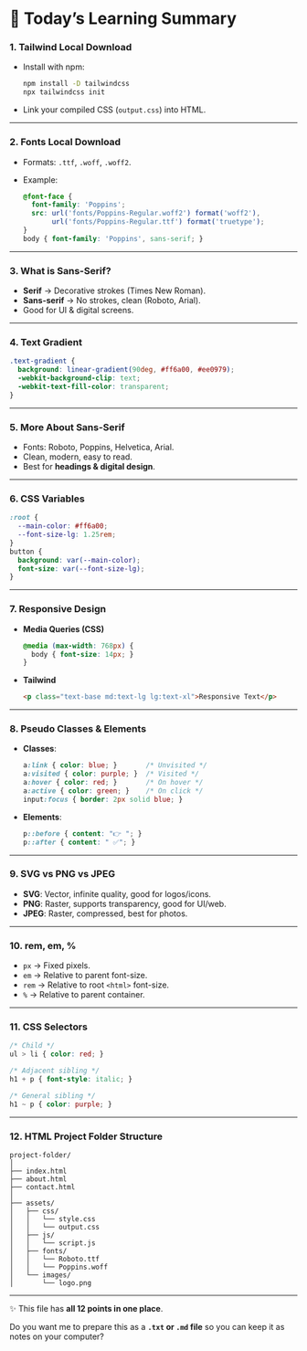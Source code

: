  <!-- date- 16/09/2025 -->

# 📘 Today’s Learning Summary

### 1. Tailwind Local Download

* Install with npm:

  ```bash
  npm install -D tailwindcss
  npx tailwindcss init
  ```
* Link your compiled CSS (`output.css`) into HTML.

---

### 2. Fonts Local Download

* Formats: `.ttf`, `.woff`, `.woff2`.
* Example:

  ```css
  @font-face {
    font-family: 'Poppins';
    src: url('fonts/Poppins-Regular.woff2') format('woff2'),
         url('fonts/Poppins-Regular.ttf') format('truetype');
  }
  body { font-family: 'Poppins', sans-serif; }
  ```

---

### 3. What is Sans-Serif?

* **Serif** → Decorative strokes (Times New Roman).
* **Sans-serif** → No strokes, clean (Roboto, Arial).
* Good for UI & digital screens.

---

### 4. Text Gradient

```css
.text-gradient {
  background: linear-gradient(90deg, #ff6a00, #ee0979);
  -webkit-background-clip: text;
  -webkit-text-fill-color: transparent;
}
```

---

### 5. More About Sans-Serif

* Fonts: Roboto, Poppins, Helvetica, Arial.
* Clean, modern, easy to read.
* Best for **headings & digital design**.

---

### 6. CSS Variables

```css
:root {
  --main-color: #ff6a00;
  --font-size-lg: 1.25rem;
}
button {
  background: var(--main-color);
  font-size: var(--font-size-lg);
}
```

---

### 7. Responsive Design

* **Media Queries (CSS)**

  ```css
  @media (max-width: 768px) {
    body { font-size: 14px; }
  }
  ```
* **Tailwind**

  ```html
  <p class="text-base md:text-lg lg:text-xl">Responsive Text</p>
  ```

---

### 8. Pseudo Classes & Elements

* **Classes**:

  ```css
  a:link { color: blue; }       /* Unvisited */
  a:visited { color: purple; }  /* Visited */
  a:hover { color: red; }       /* On hover */
  a:active { color: green; }    /* On click */
  input:focus { border: 2px solid blue; }
  ```
* **Elements**:

  ```css
  p::before { content: "👉 "; }
  p::after { content: " ✅"; }
  ```

---

### 9. SVG vs PNG vs JPEG

* **SVG**: Vector, infinite quality, good for logos/icons.
* **PNG**: Raster, supports transparency, good for UI/web.
* **JPEG**: Raster, compressed, best for photos.

---

### 10. rem, em, %

* `px` → Fixed pixels.
* `em` → Relative to parent font-size.
* `rem` → Relative to root `<html>` font-size.
* `%` → Relative to parent container.

---

### 11. CSS Selectors

```css
/* Child */
ul > li { color: red; }

/* Adjacent sibling */
h1 + p { font-style: italic; }

/* General sibling */
h1 ~ p { color: purple; }
```

---

### 12. HTML Project Folder Structure

```
project-folder/
│
├── index.html
├── about.html
├── contact.html
│
├── assets/
│   ├── css/
│   │   └── style.css
│   │   └── output.css
│   ├── js/
│   │   └── script.js
│   ├── fonts/
│   │   └── Roboto.ttf
│   │   └── Poppins.woff
│   └── images/
│       └── logo.png
```

---

✨ This file has **all 12 points in one place**.

Do you want me to prepare this as a **`.txt` or `.md` file** so you can keep it as notes on your computer?
